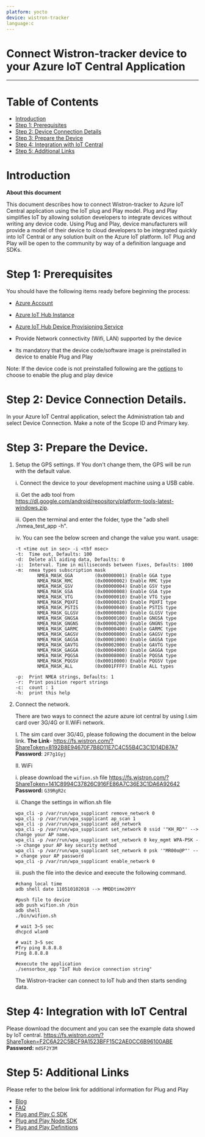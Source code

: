```yaml
---
platform: yocto
device: wistron-tracker
language:c
---
```


Connect Wistron-tracker device to your Azure IoT Central Application
===

---
# Table of Contents

-   [Introduction](#Introduction)
-   [Step 1: Prerequisites](#Prerequisites)
-   [Step 2: Device Connection Details](#Deviceconnectiondetails)
-   [Step 3: Prepare the Device](#Preparethedevice)
-   [Step 4: Integration with IoT Central](#IntegrationwithIoTCentral)
-   [Step 5: Additional Links](#AdditionalLinks)

<a name="Introduction"></a>

# Introduction 

**About this document**

This document describes how to connect Wistron-tracker to Azure IoT Central application using the IoT plug and Play model. Plug and Play simplifies IoT by allowing solution developers to integrate devices without writing any device code. Using Plug and Play, device manufacturers will provide a model of their device to cloud developers to be integrated quickly into IoT Central or any solution built on the Azure IoT platform. IoT Plug and Play will be open to the community by way of a definition language and SDKs.

<a name="Prerequisites"></a>
# Step 1: Prerequisites

You should have the following items ready before beginning the process: 

-   [Azure Account](https://portal.azure.com)

-   [Azure IoT Hub Instance](https://docs.microsoft.com/en-us/azure/iot-hub/about-iot-hub)

-   [Azure IoT Hub Device Provisioning Service](https://docs.microsoft.com/en-us/azure/iot-dps/about-iot-dps)

-   Provide Network connectivity (Wifi, LAN) supported by the device

-   Its mandatory that the device code/software image is preinstalled in device to enable Plug and Play

Note: If the device code is not preinstalled following are the [options](#preparethedevice) to choose to enable the plug and play device

# Step 2: Device Connection Details.

In your Azure IoT Central application, select the Administration tab and select Device Connection. Make a note of the Scope ID and Primary key.

# Step 3: Prepare the Device.

1.  Setup the GPS settings. If You don't change them, the GPS will be run with the default value.

    i. Connect the device to your development machine using a USB cable.

    ii. Get the adb tool from <https://dl.google.com/android/repository/platform-tools-latest-windows.zip>.

    iii. Open the terminal and enter the folder, type the "adb shell ./nmea_test_app -h".

    iv. You can see the below screen and change the value you want.
    usage:

        -t <time out in sec> -i <tbf msec>
        -t:  Time out, Defaults: 100
        -d:  Delete all aiding data, Defaults: 0
        -i:  Interval. Time in milliseconds between fixes, Defaults: 1000
        -m:  nmea types subscription mask
                NMEA_MASK_GGA        (0x00000001) Enable GGA type
                NMEA_MASK_RMC        (0x00000002) Enable RMC type
                NMEA_MASK_GSV        (0x00000004) Enable GSV type
                NMEA_MASK_GSA        (0x00000008) Enable GSA type
                NMEA_MASK_VTG        (0x00000010) Enable VTG type
                NMEA_MASK_PQXFI      (0x00000020) Enable PQXFI type
                NMEA_MASK_PSTIS      (0x00000040) Enable PSTIS type
                NMEA_MASK_GLGSV      (0x00000080) Enable GLGSV type
                NMEA_MASK_GNGSA      (0x00000100) Enable GNGSA type
                NMEA_MASK_GNGNS      (0x00000200) Enable GNGNS type
                NMEA_MASK_GARMC      (0x00000400) Enable GARMC type
                NMEA_MASK_GAGSV      (0x00000800) Enable GAGSV type
                NMEA_MASK_GAGSA      (0x00001000) Enable GAGSA type
                NMEA_MASK_GAVTG      (0x00002000) Enable GAVTG type
                NMEA_MASK_GAGGA      (0x00004000) Enable GAGGA type
                NMEA_MASK_PQGSA      (0x00008000) Enable PQGSA type
                NMEA_MASK_PQGSV      (0x00010000) Enable PQGSV type
                NMEA_MASK_ALL        (0x0001FFFF) Enable ALL types

        -p:  Print NMEA strings, Defaults: 1
        -r:  Print position report strings
        -c:  count : 1
        -h:  print this help

2.  Connect the network. 

    There are two ways to connect the azure azure iot central by using I.sim card over 3G/4G or II.WiFi network.

    I. The sim card over 3G/4G, please following the document in the below link.
    **The Link**- <https://fs.wistron.com/?ShareToken=8192B8E94670F7B8D11E7C4C55B4C3C1D14D87A7>
     **Password**: `2F7g1Gyj`

    II. WiFi 

       i.  please download the `wifion.sh` file 
       <https://fs.wistron.com/?ShareToken=141C8994C37826C916FE86A7C36E3C1DA6A92642>
       **Password:** `G39RgR2c`

      ii. Change the settings in wifion.sh file
 
        wpa_cli -p /var/run/wpa_supplicant remove_network 0
        wpa_cli -p /var/run/wpa_supplicant ap_scan 1
        wpa_cli -p /var/run/wpa_supplicant add_network
        wpa_cli -p /var/run/wpa_supplicant set_network 0 ssid '"KH_RD"' --> change your AP name.
        wpa_cli -p /var/run/wpa_supplicant set_network 0 key_mgmt WPA-PSK --> change your AP key security method
        wpa_cli -p /var/run/wpa_supplicant set_network 0 psk '"MR00o@P"' --> change your AP password
        wpa_cli -p /var/run/wpa_supplicant enable_network 0
  
      iii. push the file into the device and execute the following command.

        #chang local time
        adb shell date 110510102018 --> MMDDtime20YY

        #push file to device
        adb push wifion.sh /bin
        adb shell
        ./bin/wifion.sh
  
        # wait 3~5 sec
        dhcpcd wlan0

        # wait 3~5 sec
        #Try ping 8.8.8.8
        Ping 8.8.8.8

        #execute the application
        ./sensorbox_app "IoT Hub device connection string"

    The Wistron-tracker can connect to IoT hub and then starts sending data.
  
# Step 4: Integration with IoT Central

Please download the document and you can see the example data showed by IoT central.
<https://fs.wistron.com/?ShareToken=F2C6A22C5BCF9A1523BFF15C2AE0CC6B96100ABE>
**Password:** `mdSF2Y3M`

# Step 5: Additional Links

Please refer to the below link for additional information for Plug and Play 

-   [Blog](https://azure.microsoft.com/en-us/blog/iot-plug-and-play-is-now-available-in-preview/)
-   [FAQ](TBD) 
-   [Plug and Play C SDK](https://github.com/Azure/azure-iot-sdk-c/tree/public-preview) 
-   [Plug and Play Node SDK](https://github.com/Azure/azure-iot-sdk-node/tree/digitaltwins-preview)
-   [Plug and Play Definitions](https://github.com/Azure/IoTPlugandPlay)